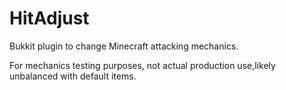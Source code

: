 HitAdjust
=========

Bukkit plugin to change Minecraft attacking mechanics.

For mechanics testing purposes, not actual production use,likely unbalanced with default items.
